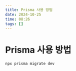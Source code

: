 ```yaml
---
title: Prisma 사용 방법
date: 2024-10-25
time: 08:26
tags: []
---
```


# Prisma 사용 방법

```bash
npx prisma migrate dev
```
